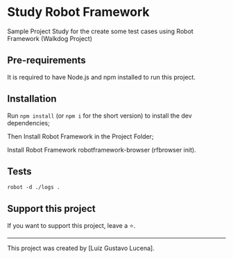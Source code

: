 # Study Robot Framework

Sample Project Study for the create some test cases using Robot Framework (Walkdog Project)

## Pre-requirements

It is required to have Node.js and npm installed to run this project.

## Installation

Run `npm install` (or `npm i` for the short version) to install the dev dependencies;

Then Install Robot Framework in the Project Folder;

Install Robot Framework robotframework-browser (rfbrowser init).

## Tests

```
robot -d ./logs .
```

## Support this project

If you want to support this project, leave a ⭐.

___

This project was created by [Luiz Gustavo Lucena].
